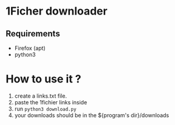 # 1Ficher downloader

## Requirements
 - Firefox (apt)
 - python3

# How to use it ?
1. create a links.txt file.
2. paste the 1fichier links inside
3. run `python3 download.py`
4. your downloads should be in the ${program's dir}/downloads